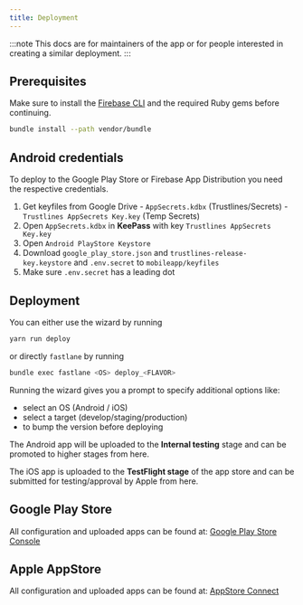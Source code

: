 ```yaml
---
title: Deployment
---
```


:::note
This docs are for maintainers of the app or for people interested in creating a similar
deployment.
:::

## Prerequisites

Make sure to install the [Firebase CLI](https://firebase.google.com/docs/cli) and the required Ruby gems before continuing.

```bash
bundle install --path vendor/bundle
```

## Android credentials

To deploy to the Google Play Store or Firebase App Distribution you need the respective credentials.

1. Get keyfiles from Google Drive - `AppSecrets.kdbx` (Trustlines/Secrets) - `Trustlines AppSecrets Key.key` (Temp Secrets)
2. Open `AppSecrets.kdbx` in **KeePass** with key `Trustlines AppSecrets Key.key`
3. Open `Android PlayStore Keystore`
4. Download `google_play_store.json` and `trustlines-release-key.keystore` and `.env.secret` to `mobileapp/keyfiles`
5. Make sure `.env.secret` has a leading dot

## Deployment

You can either use the wizard by running

```bash
yarn run deploy
```

or directly `fastlane` by running

```bash
bundle exec fastlane <OS> deploy_<FLAVOR>
```

Running the wizard gives you a prompt to specify additional options like:

- select an OS (Android / iOS)
- select a target (develop/staging/production)
- to bump the version before deploying

The Android app will be uploaded to the **Internal testing** stage and can be promoted to higher stages from here.

The iOS app is uploaded to the **TestFlight stage** of the app store and can be submitted for testing/approval by Apple from here.

## Google Play Store

All configuration and uploaded apps can be found at: [Google Play Store Console](https://play.google.com/apps/publish)

## Apple AppStore

All configuration and uploaded apps can be found at: [AppStore Connect](https://appstoreconnect.apple.com)

